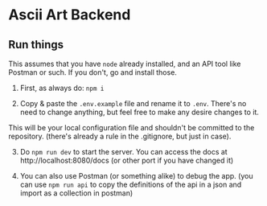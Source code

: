 # Ascii Art Backend

## Run things
This assumes that you have `node` already installed, and an API tool like Postman or such. If you don't, go and install those.

1. First, as always do:
`npm i`

2. Copy & paste the `.env.example` file and rename it to `.env`. There's no need to change anything, but feel free to make any desire changes to it.

This will be your local configuration file and shouldn't be committed to the repository. (there's already a rule in the .gitignore, but just in case).

3. Do `npm run dev` to start the server. You can access the docs at http://localhost:8080/docs (or other port if you have changed it)

5. You can also use Postman (or something alike) to debug the app. (you can use `npm run api` to copy the definitions of the api in a json and import as a collection in postman)
